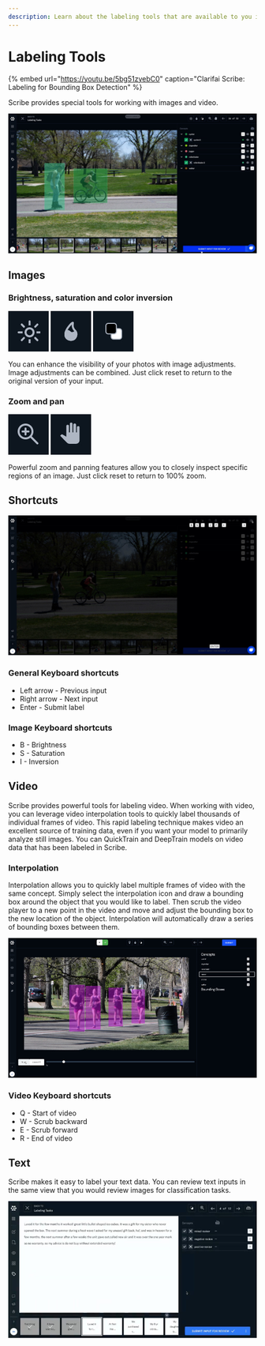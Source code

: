 ```yaml
---
description: Learn about the labeling tools that are available to you in Scribe.
---
```


# Labeling Tools

{% embed url="https://youtu.be/5bg51zyebC0" caption="Clarifai Scribe: Labeling for Bounding Box Detection" %}

Scribe provides special tools for working with images and video.

![Easily label images with bounding boxes](../../.gitbook/assets/label_bounding_box%20%281%29%20%284%29%20%284%29%20%286%29%20%284%29.jpg)

## Images

### Brightness, saturation and color inversion

![invert colors](../../.gitbook/assets/brightness.jpg) ![](../../.gitbook/assets/saturation.jpg) ![](../../.gitbook/assets/invert%20%284%29%20%284%29%20%285%29%20%286%29.jpg)

You can enhance the visibility of your photos with image adjustments. Image adjustments can be combined. Just click reset to return to the original version of your input.

### Zoom and pan

![pan image](../../.gitbook/assets/zoom.jpg) ![](../../.gitbook/assets/pan.jpg)

Powerful zoom and panning features allow you to closely inspect specific regions of an image. Just click reset to return to 100% zoom.

## Shortcuts

![Scribe offers many helpful shortcuts for faster data labeling](../../.gitbook/assets/shortcuts.jpg)

### General Keyboard shortcuts

* Left arrow - Previous input
* Right arrow - Next input
* Enter - Submit label

### Image Keyboard shortcuts

* B - Brightness
* S - Saturation
* I - Inversion

## Video

Scribe provides powerful tools for labeling video. When working with video, you can leverage video interpolation tools to quickly label thousands of individual frames of video. This rapid labeling technique makes video an excellent source of training data, even if you want your model to primarily analyze still images. You can QuickTrain and DeepTrain models on video data that has been labeled in Scribe.

### Interpolation

Interpolation allows you to quickly label multiple frames of video with the same concept. Simply select the interpolation icon and draw a bounding box around the object that you would like to label. Then scrub the video player to a new point in the video and move and adjust the bounding box to the new location of the object. Interpolation will automatically draw a series of bounding boxes between them.

![Label multiple frames of video with video interpolation](../../.gitbook/assets/interpolation%20%281%29%20%281%29%20%281%29.jpg)

### Video Keyboard shortcuts

* Q - Start of video
* W - Scrub backward
* E - Scrub forward
* R - End of video

## Text

Scribe makes it easy to label your text data. You can review text inputs in the same view that you would review images for classification tasks.

![Label text data in Scribe](../../.gitbook/assets/label-text.jpg)

